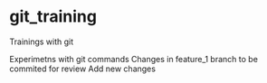 # git_training
Trainings with git

Experimetns with git commands
Changes in feature_1 branch to be commited for review
Add new changes
